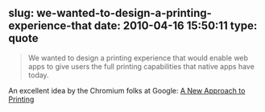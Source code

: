 slug: we-wanted-to-design-a-printing-experience-that
date: 2010-04-16 15:50:11
type: quote
---

> We wanted to design a printing experience that would enable web apps to give users the full printing capabilities that native apps have today.

An excellent idea by the Chromium folks at Google: [A New Approach to Printing](http://blog.chromium.org/2010/04/new-approach-to-printing.html)
